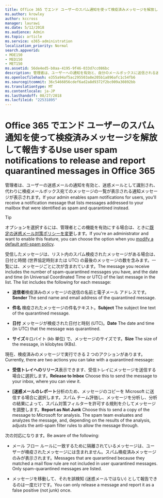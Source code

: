```yaml
---
title: Office 365 でエンド ユーザーのスパム通知を使って検疫済みメッセージを解放して報告する
ms.author: krowley
author: kccross
manager: laurawi
ms.date: 5/12/2018
ms.audience: Admin
ms.topic: article
ms.service: o365-administration
localization_priority: Normal
search.appverid:
- MOE150
- MED150
- MET150
ms.assetid: 56de4ed5-b0aa-4195-9f46-033d7cc086bc
description: 管理者は、ユーザーへの通知を有効と、自分のメールボックスに送信される迷惑メール、一括、またはフィッシング詐欺メールとして識別されたメッセージの一覧が表示される通知メッセージが表示されます。解放するか、通知された後にメッセージを報告します。
ms.openlocfilehash: e355a94af5ac295503a8e205b1a896afc1c54fb6
ms.sourcegitcommit: 36c5466056cdef6ad2a8d9372f2bc009a30892bb
ms.translationtype: MT
ms.contentlocale: ja-JP
ms.lasthandoff: 08/27/2018
ms.locfileid: "22531895"
---
```

# <a name="use-user-spam-notifications-to-release-and-report-quarantined-messages-in-office-365"></a><span data-ttu-id="44273-104">Office 365 でエンド ユーザーのスパム通知を使って検疫済みメッセージを解放して報告する</span><span class="sxs-lookup"><span data-stu-id="44273-104">Use user spam notifications to release and report quarantined messages in Office 365</span></span>

<span data-ttu-id="44273-105">管理者は、ユーザーの迷惑メールの通知を有効と、迷惑メールとして識別され、代わりに検疫メールボックス宛てのメッセージの一覧が表示される通知メッセージが表示されます。</span><span class="sxs-lookup"><span data-stu-id="44273-105">If your admin enables spam notifications for users, you'll receive a notification message that lists messages addressed to your mailbox that were identified as spam and quarantined instead.</span></span>
  
> [!TIP]
> <span data-ttu-id="44273-106">オプションを選択するには、管理者とこの機能を有効にする場合は、ときに[既定の迷惑メール対策ポリシーを変更](https://go.microsoft.com/fwlink/?LinkId=800313)します。</span><span class="sxs-lookup"><span data-stu-id="44273-106">If you're an administrator and want to enable this feature, you can choose the option when you [modify a default anti-spam policy](https://go.microsoft.com/fwlink/?LinkId=800313).</span></span> 
  
<span data-ttu-id="44273-p102">受信したメッセージは、リスト内のスパム検疫されたメッセージがある場合は、日付と時間 (世界協定時刻または UTC) の最後のメッセージの数を含みます。一覧には、メッセージごとに次が含まれています。</span><span class="sxs-lookup"><span data-stu-id="44273-p102">The message you receive includes the number of spam-quarantined messages you have, and the date and time (in Universal Coordinated Time or UTC) of the last message in the list. The list includes the following for each message:</span></span>
  
- <span data-ttu-id="44273-109">**送信者**検疫済みのメッセージの送信の名前と電子メール アドレスです。</span><span class="sxs-lookup"><span data-stu-id="44273-109">**Sender** The send name and email address of the quarantined message.</span></span> 
    
- <span data-ttu-id="44273-110">**件名** 検疫されたメッセージの件名テキスト。</span><span class="sxs-lookup"><span data-stu-id="44273-110">**Subject** The subject line text of the quarantined message.</span></span> 
    
- <span data-ttu-id="44273-111">**日付** メッセージが検疫された日付と時刻 (UTC)。</span><span class="sxs-lookup"><span data-stu-id="44273-111">**Date** The date and time (in UTC) that the message was quarantined.</span></span> 
    
- <span data-ttu-id="44273-112">**サイズ**キロバイト (kb 単位) で、メッセージのサイズです。</span><span class="sxs-lookup"><span data-stu-id="44273-112">**Size** The size of the message, in kilobytes (KBs).</span></span> 
    
<span data-ttu-id="44273-113">現在、検疫済みのメッセージで実行できる 2 つのアクションがあります。</span><span class="sxs-lookup"><span data-stu-id="44273-113">Currently, there are two actions you can take with a quarantined message:</span></span>
  
- <span data-ttu-id="44273-114">**受信トレイへのリリース**表示できます、受信トレイにメッセージを送信する場合に選択します。</span><span class="sxs-lookup"><span data-stu-id="44273-114">**Release to Inbox** Choose this to send the message to your inbox, where you can view it.</span></span> 
    
- <span data-ttu-id="44273-p103">**[迷惑メールのレポート**分析のため、メッセージのコピーを Microsoft に送信する場合に選択します。スパム チーム評価し、メッセージを分析し、分析の結果によって、スパム対策フィルターを許可する規則を介してメッセージを調整します。</span><span class="sxs-lookup"><span data-stu-id="44273-p103">**Report as Not Junk** Choose this to send a copy of the message to Microsoft for analysis. The spam team evaluates and analyzes the message, and, depending on the results of the analysis, adjusts the anti-spam filter rules to allow the message through.</span></span> 
    
<span data-ttu-id="44273-117">次の対応になります。</span><span class="sxs-lookup"><span data-stu-id="44273-117">Be aware of the following:</span></span>
  
- <span data-ttu-id="44273-p104">メール フロー ルールに一致するために隔離されているメッセージは、ユーザーが検疫されたメッセージには含まれません。スパム検疫済みメッセージのみが表示されます。</span><span class="sxs-lookup"><span data-stu-id="44273-p104">Messages that are quarantined because they matched a mail flow rule are not included in user quarantined messages. Only spam-quarantined messages are listed.</span></span>
    
- <span data-ttu-id="44273-120">メッセージを移動して、それを誤検知 (迷惑メールではない) として報告できるのは一度だけです。</span><span class="sxs-lookup"><span data-stu-id="44273-120">You can only release a message and report it as a false positive (not junk) once.</span></span>
    

